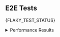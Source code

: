 ## E2E Tests

{FLAKY_TEST_STATUS}

<details>
    <summary>Performance Results</summary>
    {PERFORMANCE_OUTPUT}
</details>